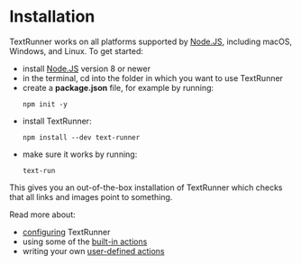 # Installation

TextRunner works on all platforms supported by [Node.JS](https://nodejs.org),
including macOS, Windows, and Linux.
To get started:
- install [Node.JS](https://nodejs.org) version <a class="tr_minimumNodeVersion">8</a> or newer
- in the terminal,
  <a class="tr_cdIntoInstallExample">cd into the folder in which you want to use TextRunner</a>
- create a __package.json__ file, for example by running: <a class="tr_runConsoleCommand">
  ```
  npm init -y
  ```
  </a>
- install TextRunner: <a class="tr_verifyNpmInstall"><a class="tr_runConsoleCommand">
  ```
  npm install --dev text-runner
  ```
  </a></a>
- make sure it works by running: <a class="tr_verifyNpmGlobalCommand">
  ```
  text-run
  ```
  </a>

This gives you an out-of-the-box installation of TextRunner
which checks that all links and images point to something.

Read more about:
- [configuring](configuration.md) TextRunner
- using some of the [built-in actions](built-in-actions.md)
- writing your own [user-defined actions](user-defined-actions.md)
